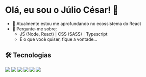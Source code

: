 
# Olá, eu sou o Júlio César! 👋

- 🌱 Atualmente estou me aprofundando no ecossistema do React
- 💬 Pergunte-me sobre: 
  *  JS (Node, React) | CSS (SASS) | Typescript
  * E o que você quiser, fique a vontade...

##  🛠 Tecnologias
<div style="display:inline-block">
 <img src="https://img.shields.io/badge/HTML5-E34F26?style=for-the-badge&logo=html5&logoColor=white">   
</div>
<div style="display:inline-block"><BR\>
 <img src="https://img.shields.io/badge/CSS3-1572B6?style=for-the-badge&logo=css3&logoColor=white">
 <img src="https://img.shields.io/badge/Sass-CC6699?style=for-the-badge&logo=sass&logoColor=white">
</div>
<div style="display:inline-block;"><BR\>
 <img src="https://img.shields.io/badge/JavaScript-323330?style=for-the-badge&logo=javascript&logoColor=F7DF1E">
</div>
 
 <div style="display:inline-block;"><BR\>
 <img src="https://img.shields.io/badge/Node.js-339933?style=for-the-badge&logo=nodedotjs&logoColor=white">

</div>
 
 <div style="display:inline-block;"><BR\>
 <img src="https://img.shields.io/badge/React-20232A?style=for-the-badge&logo=react&logoColor=61DAFB">

</div>
